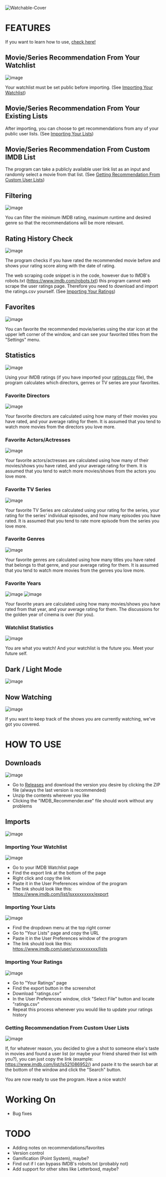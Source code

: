 ![Watchable-Cover](https://github.com/isonerinan/Python-Projects/assets/38159563/a18af7df-49ea-4761-9fef-b21a3a47e58a)
# FEATURES
If you want to learn how to use, [check here!](#how-to-use)
## Movie/Series Recommendation From Your Watchlist
![image](https://github.com/isonerinan/Python-Projects/assets/38159563/925da13e-c58c-42ce-84d9-01a95868e321)

Your watchlist must be set public before importing. (See [Importing Your Watchlist](#importing-your-watchlist))

## Movie/Series Recommendation From Your Existing Lists
After importing, you can choose to get recommendations from any of your public user lists. (See [Importing Your Lists](#importing-your-lists))

## Movie/Series Recommendation From Custom IMDB List
The program can take a publicly available user link list as an input and randomly select a movie from that list. (See [Getting Recommendation From Custom User Lists](#getting-recommendation-from-custom-user-lists))

## Filtering
![image](https://github.com/isonerinan/Python-Projects/assets/38159563/58f62f88-8dd6-43c3-aa6c-853bd7feef3a)

You can filter the minimum IMDB rating, maximum runtime and desired genre so that the recommendations will be more relevant.

## Rating History Check
![image](https://github.com/isonerinan/Python-Projects/assets/38159563/39b3b9d4-311c-4b19-8a45-22b6ff6f51df)

The program checks if you have rated the recommended movie before and shows your rating score along with the date of rating.

The web scraping code snippet is in the code, however due to IMDB's robots.txt (https://www.imdb.com/robots.txt) this program cannot web scrape the user ratings page. Therefore you need to download and import the ratings.csv yourself. (See [Importing Your Ratings](#importing-your-ratings))

## Favorites
![image](https://github.com/isonerinan/Python-Projects/assets/38159563/14c086db-b723-4aca-ba37-b5c22f794119)

You can favorite the recommended movie/series using the star icon at the upper left corner of the window, and can see your favorited titles from the "Settings" menu.

## Statistics
![image](https://github.com/isonerinan/Python-Projects/assets/38159563/f25f2b37-3687-4d0c-8979-ce51ae63b078)

Using your IMDB ratings (if you have imported your [ratings.csv](#importing-your-ratings) file), the program calculates which directors, genres or TV series are your favorites.

### Favorite Directors
![image](https://github.com/isonerinan/Python-Projects/assets/38159563/682bc094-f38a-4848-9ac0-46f2d51599c8)

Your favorite directors are calculated using how many of their movies you have rated, and your average rating for them. It is assumed that you tend to watch more movies from the directors you love more.

### Favorite Actors/Actresses
![image](https://github.com/isonerinan/Python-Projects/assets/38159563/d3b14b76-53a6-4307-8584-346ab4e17881)

Your favorite actors/actresses are calculated using how many of their movies/shows you have rated, and your average rating for them. It is assumed that you tend to watch more movies/shows from the actors you love more.

### Favorite TV Series
![image](https://github.com/isonerinan/Python-Projects/assets/38159563/b9e48d55-2248-4322-a051-dc37e60a857e)

Your favorite TV Series are calculated using your rating for the series, your rating for the series' individual episodes, and how many episodes you have rated. It is assumed that you tend to rate more episode from the series you love more.

### Favorite Genres
![image](https://github.com/isonerinan/Python-Projects/assets/38159563/55b936f1-317d-4440-978b-ce3078fadec5)

Your favorite genres are calculated using how many titles you have rated that belongs to that genre, and your average rating for them. It is assumed that you tend to watch more movies from the genres you love more.

### Favorite Years
![image](https://github.com/isonerinan/Python-Projects/assets/38159563/f50e96b7-daed-402f-b271-b03cf4942253)
![image](https://github.com/isonerinan/Python-Projects/assets/38159563/ac02a94e-f1ad-4a74-8352-b07d81c9724a)

Your favorite years are calculated using how many movies/shows you have rated from that year, and your average rating for them. The discussions for the golden year of cinema is over (for you).

### Watchlist Statistics
![image](https://github.com/isonerinan/Python-Projects/assets/38159563/1fe5fc7c-aabc-48c0-84c8-c1c72f1502d4)

You are what you watch! And your watchlist is the future you. Meet your future self.

## Dark / Light Mode
![image](https://github.com/isonerinan/Python-Projects/assets/38159563/e3e0e1df-5f99-4dd2-bcbb-cdafb8d4fb9d)

## Now Watching
![image](https://github.com/isonerinan/Python-Projects/assets/38159563/d8ed442f-1b02-4463-ba46-d0fa04789d87)

If you want to keep track of the shows you are currently watching, we've got you covered.

# HOW TO USE
## Downloads
![image](https://github.com/isonerinan/Python-Projects/assets/38159563/faa63971-96c4-4b87-b4bb-c4d346d37c57)

- Go to [Releases](https://github.com/isonerinan/Python-Projects/releases) and download the version you desire by clicking the ZIP file (always the last version is recommended)
- Unzip the contents wherever you like
- Clicking the "IMDB_Recommender.exe" file should work without any problems

## Imports
![image](https://github.com/isonerinan/Python-Projects/assets/38159563/94601f23-37f9-4dab-ad4f-01eec4a624d7)

### Importing Your Watchlist
![image](https://github.com/isonerinan/Python-Projects/assets/38159563/d4a0a6e7-4699-4224-9bd1-53f71c6b2843)

- Go to your IMDB Watchlist page
- Find the export link at the bottom of the page
- Right click and copy the link
- Paste it in the User Preferences window of the program
- The link should look like this: https://www.imdb.com/list/lsxxxxxxxxx/export

### Importing Your Lists
![image](https://github.com/isonerinan/Python-Projects/assets/38159563/bf5ede4b-c663-4c02-9b19-dcacde26e414)

- Find the dropdown menu at the top right corner
- Go to "Your Lists" page and copy the URL
- Paste it in the User Preferences window of the program
- The link should look like this: https://www.imdb.com/user/urxxxxxxxxx/lists

### Importing Your Ratings
![image](https://github.com/isonerinan/Python-Projects/assets/38159563/eeef4e39-df0e-4225-9ec3-a352d8f7ab00)

- Go to "Your Ratings" page
- Find the export button in the screenshot
- Download "ratings.csv"
- In the User Preferences window, click "Select File" button and locate "ratings.csv"
- Repeat this process whenever you would like to update your ratings history

### Getting Recommendation From Custom User Lists
![image](https://github.com/isonerinan/Python-Projects/assets/38159563/1413cb87-75c7-4fa7-b815-6022df890fc5)

If, for whatever reason, you decided to give a shot to someone else's taste in movies and found a user list (or maybe your friend shared their list with you?), you can just copy the link (example: https://www.imdb.com/list/ls521086952/) and paste it to the search bar at the bottom of the window and click the "Search" button.

You are now ready to use the program. Have a nice watch!

# Working On
- Bug fixes

# TODO
- Adding notes on recommendations/favorites
- Version control
- Gamification (Point System), maybe?
- Find out if I can bypass IMDB's robots.txt (probably not)
- Add support for other sites like Letterboxd, maybe?
